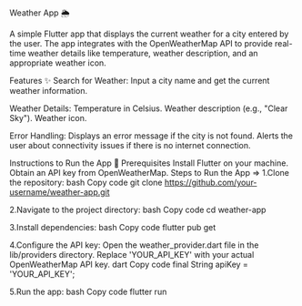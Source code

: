 
Weather App 🌦️

A simple Flutter app that displays the current weather for a city entered by the user. The app integrates with the OpenWeatherMap API to provide real-time weather details like temperature, weather description, and an appropriate weather icon.
 
Features ✨
Search for Weather:
Input a city name and get the current weather information.

Weather Details:
Temperature in Celsius.
Weather description (e.g., "Clear Sky").
Weather icon.

Error Handling:
Displays an error message if the city is not found.
Alerts the user about connectivity issues if there is no internet connection.

Instructions to Run the App 🚀
Prerequisites
Install Flutter on your machine.
Obtain an API key from OpenWeatherMap.
Steps to Run the App =>
1.Clone the repository:
bash
Copy code
git clone https://github.com/your-username/weather-app.git  

2.Navigate to the project directory:
bash
Copy code
cd weather-app  

3.Install dependencies:
bash
Copy code
flutter pub get  

4.Configure the API key:
Open the weather_provider.dart file in the lib/providers directory.
Replace 'YOUR_API_KEY' with your actual OpenWeatherMap API key.
dart
Copy code
final String apiKey = 'YOUR_API_KEY';  

5.Run the app:
bash
Copy code
flutter run  

